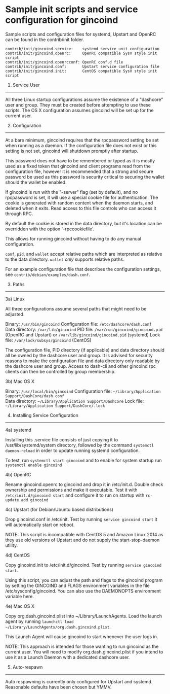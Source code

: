 Sample init scripts and service configuration for gincoind
==========================================================

Sample scripts and configuration files for systemd, Upstart and OpenRC
can be found in the contrib/init folder.

    contrib/init/gincoind.service:    systemd service unit configuration
    contrib/init/gincoind.openrc:     OpenRC compatible SysV style init script
    contrib/init/gincoind.openrcconf: OpenRC conf.d file
    contrib/init/gincoind.conf:       Upstart service configuration file
    contrib/init/gincoind.init:       CentOS compatible SysV style init script

1. Service User
---------------------------------

All three Linux startup configurations assume the existence of a "dashcore" user
and group.  They must be created before attempting to use these scripts.
The OS X configuration assumes gincoind will be set up for the current user.

2. Configuration
---------------------------------

At a bare minimum, gincoind requires that the rpcpassword setting be set
when running as a daemon.  If the configuration file does not exist or this
setting is not set, gincoind will shutdown promptly after startup.

This password does not have to be remembered or typed as it is mostly used
as a fixed token that gincoind and client programs read from the configuration
file, however it is recommended that a strong and secure password be used
as this password is security critical to securing the wallet should the
wallet be enabled.

If gincoind is run with the "-server" flag (set by default), and no rpcpassword is set,
it will use a special cookie file for authentication. The cookie is generated with random
content when the daemon starts, and deleted when it exits. Read access to this file
controls who can access it through RPC.

By default the cookie is stored in the data directory, but it's location can be overridden
with the option '-rpccookiefile'.

This allows for running gincoind without having to do any manual configuration.

`conf`, `pid`, and `wallet` accept relative paths which are interpreted as
relative to the data directory. `wallet` *only* supports relative paths.

For an example configuration file that describes the configuration settings,
see `contrib/debian/examples/dash.conf`.

3. Paths
---------------------------------

3a) Linux

All three configurations assume several paths that might need to be adjusted.

Binary:              `/usr/bin/gincoind`
Configuration file:  `/etc/dashcore/dash.conf`  
Data directory:      `/var/lib/gincoind`
PID file:            `/var/run/gincoind/gincoind.pid` (OpenRC and Upstart) or `/var/lib/gincoind/gincoind.pid` (systemd)
Lock file:           `/var/lock/subsys/gincoind` (CentOS)

The configuration file, PID directory (if applicable) and data directory
should all be owned by the dashcore user and group.  It is advised for security
reasons to make the configuration file and data directory only readable by the
dashcore user and group.  Access to dash-cli and other gincoind rpc clients
can then be controlled by group membership.

3b) Mac OS X

Binary:              `/usr/local/bin/gincoind`
Configuration file:  `~/Library/Application Support/DashCore/dash.conf`  
Data directory:      `~/Library/Application Support/DashCore`
Lock file:           `~/Library/Application Support/DashCore/.lock`

4. Installing Service Configuration
-----------------------------------

4a) systemd

Installing this .service file consists of just copying it to
/usr/lib/systemd/system directory, followed by the command
`systemctl daemon-reload` in order to update running systemd configuration.

To test, run `systemctl start gincoind` and to enable for system startup run
`systemctl enable gincoind`

4b) OpenRC

Rename gincoind.openrc to gincoind and drop it in /etc/init.d.  Double
check ownership and permissions and make it executable.  Test it with
`/etc/init.d/gincoind start` and configure it to run on startup with
`rc-update add gincoind`

4c) Upstart (for Debian/Ubuntu based distributions)

Drop gincoind.conf in /etc/init.  Test by running `service gincoind start`
it will automatically start on reboot.

NOTE: This script is incompatible with CentOS 5 and Amazon Linux 2014 as they
use old versions of Upstart and do not supply the start-stop-daemon utility.

4d) CentOS

Copy gincoind.init to /etc/init.d/gincoind. Test by running `service gincoind start`.

Using this script, you can adjust the path and flags to the gincoind program by
setting the GINCOIND and FLAGS environment variables in the file
/etc/sysconfig/gincoind. You can also use the DAEMONOPTS environment variable here.

4e) Mac OS X

Copy org.dash.gincoind.plist into ~/Library/LaunchAgents. Load the launch agent by
running `launchctl load ~/Library/LaunchAgents/org.dash.gincoind.plist`.

This Launch Agent will cause gincoind to start whenever the user logs in.

NOTE: This approach is intended for those wanting to run gincoind as the current user.
You will need to modify org.dash.gincoind.plist if you intend to use it as a
Launch Daemon with a dedicated dashcore user.

5. Auto-respawn
-----------------------------------

Auto respawning is currently only configured for Upstart and systemd.
Reasonable defaults have been chosen but YMMV.

